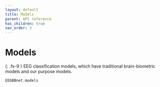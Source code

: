 ```yaml
---
layout: default
title: Models
parent: API reference
has_children: true
nav_order: 3
---
```


# Models
{: .fs-9 }
EEG classification models, which have traditional brain-biometric models and our purpose models.

```py
EEGBBnet.models
```

